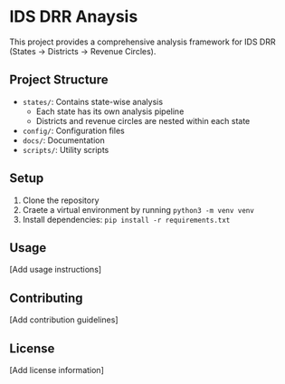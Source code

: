 # IDS DRR Anaysis

This project provides a comprehensive analysis framework for IDS DRR (States → Districts → Revenue Circles).

## Project Structure
- `states/`: Contains state-wise analysis
  - Each state has its own analysis pipeline
  - Districts and revenue circles are nested within each state
- `config/`: Configuration files
- `docs/`: Documentation
- `scripts/`: Utility scripts

## Setup
1. Clone the repository
2. Craete a virtual environment by running `python3 -m venv venv`
2. Install dependencies: `pip install -r requirements.txt`

## Usage
[Add usage instructions]

## Contributing
[Add contribution guidelines]

## License
[Add license information]
